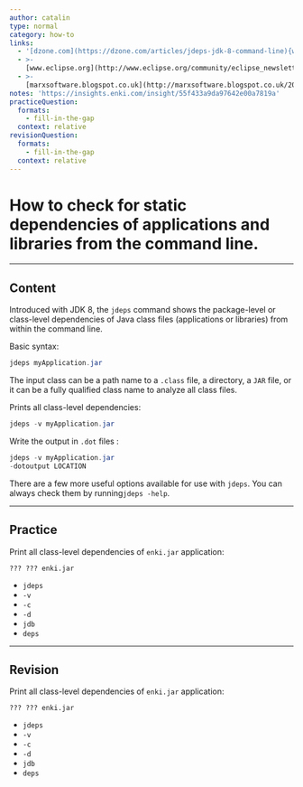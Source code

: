 ```yaml
---
author: catalin
type: normal
category: how-to
links:
  - '[dzone.com](https://dzone.com/articles/jdeps-jdk-8-command-line){website}'
  - >-
    [www.eclipse.org](http://www.eclipse.org/community/eclipse_newsletter/2016/february/article3.php){website}
  - >-
    [marxsoftware.blogspot.co.uk](http://marxsoftware.blogspot.co.uk/2014/03/jdeps.html){website}
notes: 'https://insights.enki.com/insight/55f433a9da97642e00a7819a'
practiceQuestion:
  formats:
    - fill-in-the-gap
  context: relative
revisionQuestion:
  formats:
    - fill-in-the-gap
  context: relative
---
```


# How to check for static dependencies of applications and libraries from the command line.


---

## Content

Introduced with JDK 8, the `jdeps` command shows the package-level or class-level dependencies of Java class files (applications or libraries) from within the command line.

Basic syntax:

```java
jdeps myApplication.jar 

```

The input class can be a path name to a `.class` file, a directory, a `JAR` file, or it can be a fully qualified class name to analyze all class files. 

Prints all class-level dependencies:

```java
jdeps -v myApplication.jar
```

Write the output in `.dot` files :

```java
jdeps -v myApplication.jar 
-dotoutput LOCATION

```

There are a few more useful options available for use with `jdeps`. You can always check them by running`jdeps -help`.


---

## Practice

Print all class-level dependencies of `enki.jar` application:

```plain-text
??? ??? enki.jar
```

- `jdeps` 
- `-v` 
- `-c` 
- `-d` 
- `jdb` 
- `deps`


---

## Revision

Print all class-level dependencies of `enki.jar` application:

```plain-text
??? ??? enki.jar
```

- `jdeps` 
- `-v` 
- `-c` 
- `-d` 
- `jdb` 
- `deps`
